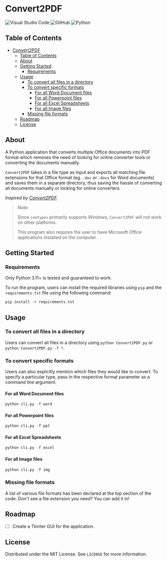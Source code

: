 # Convert2PDF

![Visual Studio Code](https://img.shields.io/badge/Visual%20Studio%20Code-0078d7.svg?style=for-the-badge&logo=visual-studio-code&logoColor=white)
![GitHub](https://img.shields.io/badge/github-%23121011.svg?style=for-the-badge&logo=github&logoColor=white)
![Python](https://img.shields.io/badge/python-3670A0?style=for-the-badge&logo=python&logoColor=ffdd54)

## Table of Contents

- [Convert2PDF](#convert2pdf)
  - [Table of Contents](#table-of-contents)
  - [About](#about)
  - [Getting Started](#getting-started)
    - [Requirements](#requirements)
  - [Usage](#usage)
    - [To convert all files in a directory](#to-convert-all-files-in-a-directory)
    - [To convert specific formats](#to-convert-specific-formats)
      - [For all Word Document files](#for-all-word-document-files)
      - [For all Powerpoint files](#for-all-powerpoint-files)
      - [For all Excel Spreadsheets](#for-all-excel-spreadsheets)
      - [For all Image files](#for-all-image-files)
    - [Missing file formats](#missing-file-formats)
  - [Roadmap](#roadmap)
  - [License](#license)

## About

A Python application that converts multiple Office documents into PDF format which removes the need of looking for online converter tools or converting the documents manually.

`Convert2PDF` takes in a file type as input and exports all matching file extensions for that Office format (eg. `.doc` or `.docx` for Word documents) and saves them in a separate directory, thus saving the hassle of converting all documents manually or looking for online converters.

_Inspired by [Convert2PDF](https://github.com/aditeyabaral/convert2pdf/tree/master)._

> _Note:_
>
> Since `comtypes` primarily supports Windows, `Convert2PDF` will not work on other platforms.
>
> This program also requires the user to have Microsoft Office applications installed on the computer.

## Getting Started

### Requirements

Only Python 3.11+ is tested and guaranteed to work.

To run the program, users can install the required libraries using `pip` and the `requirements.txt` file using the following command:

```python
pip install -r requirements.txt
```

## Usage

### To convert all files in a directory

Users can convert all files in a directory using `python Convert2PDF.py` or `python Convert2PDF.py -f *`.

### To convert specific formats

Users can also explicitly mention which files they would like to convert. To specify a particular type, pass in the respective format parameter as a command line argument.

#### For all Word Document files

```python
python cli.py -f word
```

#### For all Powerpoint files

```python
python cli.py -f ppt
```

#### For all Excel Spreadsheets

```python
python cli.py -f excel
```

#### For all Image files

```python
python cli.py -f img
```

### Missing file formats

A list of various file formats has been declared at the top section of the code. Don't see a file extension you need? You can add it in!

## Roadmap

- [ ] Create a Tkinter GUI for the application.

## License

Distributed under the MIT License. See `LICENSE` for more information.
